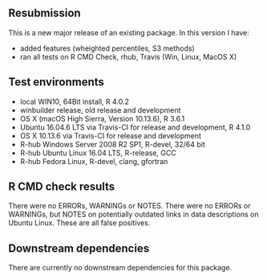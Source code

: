 ## Resubmission
This is a new major release of an existing package. In this version I have:

* added features (wheighted percentiles, S3 methods)
* ran all tests on R CMD Check, rhub, Travis (Win, Linux, MacOS X)

## Test environments
* local WIN10, 64Bit install, R 4.0.2
* winbuilder release, old release and development
* OS X (macOS High Sierra, Version 10.13.6), R 3.6.1
* Ubuntu 16.04.6 LTS via Travis-CI for release and development, R 4.1.0
* OS X 10.13.6 via Travis-CI for release and development
* R-hub Windows Server 2008 R2 SP1, R-devel, 32/64 bit
* R-hub Ubuntu Linux 16.04 LTS, R-release, GCC
* R-hub Fedora Linux, R-devel, clang, gfortran

## R CMD check results
There were no ERRORs, WARNINGs or NOTES.
There were no ERRORs or WARNINGs, but NOTES on potentially outdated links in data descriptions on Ubuntu Linux. These are all false positives.

## Downstream dependencies
There are currently no downstream dependencies for this package.
